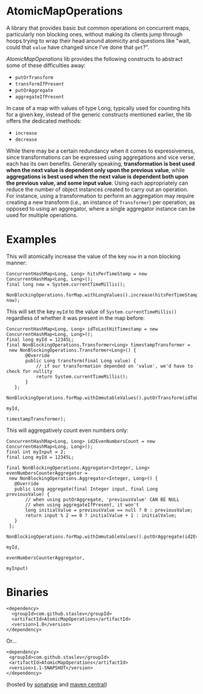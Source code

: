 AtomicMapOperations
===================
A library that provides basic but common operations on concurrent maps, particularly non blocking ones, without making its clients jump through hoops trying to wrap their head around atomicity and questions like "wait, could that <code>value</code> have changed since I've done that <code>get</code>?". 

*AtomicMapOperations* lib provides the following constructs to abstract some of these difficulties away:         
  * <code>putOrTransform</code>
  * <code>transformIfPresent</code>
  * <code>putOrAggregate</code>
  * <code>aggregateIfPresent</code> 

In case of a map with values of type Long, typically used for counting hits for a given key, instead of the generic constructs mentioned earlier, the lib offers the dedicated methods: 
  * <code>increase</code> 
  * <code>decrease</code>

While there may be a certain redundancy when it comes to expressiveness, since transformations can be expressed using aggregations and vice verse, each has its own benefits. Generally speaking, **transformation is best used when the next value is dependent only upon the previous value**, while **aggregations is best used when the next value is dependent both upon the previous value, and some input value**. Using each appropriately can reduce the number of object instances created to carry out an operation. For instance, using a transformation to perform an aggregation may require creating a new transform (i.e., an instance of <code>Transformer</code>) per operation, as opposed to using an aggregator, where a single aggregator instance can be used for multiple operations.

Examples
=======

This will atomically increase the value of the key <code>now</code> in a non blocking manner:
 
    ConcurrentHashMap<Long, Long> hitsPerTimeStamp = new ConcurrentHashMap<Long, Long>();
    final long now = System.currentTimeMillis();
    
    NonBlockingOperations.forMap.withLongValues().increase(hitsPerTimeStamp, now);
    

This will set the key <code>myId</code> to the value of <code>System.currentTimeMillis()</code> regardless of whether it was present in the map before:

    ConcurrentHashMap<Long, Long> idToLastHitTimestamp = new ConcurrentHashMap<Long, Long>();
    final long myId = 12345L;
    final NonBlockingOperations.Transformer<Long> timestampTransformer = 
     new NonBlockingOperations.Transformer<Long>() {
           @Override
           public Long transform(final Long value) {
               // if our transformation depended on 'value', we'd have to check for nullity
               return System.currentTimeMillis();
           }
       };
    
    NonBlockingOperations.forMap.withImmutableValues().putOrTransform(idToLastHitTimestamp, 
                                                                      myId, 
                                                                      timestampTransformer);
    
This will aggregatively count even numbers only:

    ConcurrentHashMap<Long, Long> id2EvenNumbersCount = new ConcurrentHashMap<Long, Long>();
    final int myInput = 2;
    final Long myId = 12345L;
    
    final NonBlockingOperations.Aggregator<Integer, Long> evenNumbersCounterAggregator = 
     new NonBlockingOperations.Aggregator<Integer, Long>() {
       @Override
       public Long aggregate(final Integer input, final Long previousValue) {
           // when using putOrAggregate, 'previousValue' CAN BE NULL
           // when using aggregateIfPresent, it won't
           long initialValue = previousValue == null ? 0 : previousValue;
           return input % 2 == 0 ? initialValue + 1 : initialValue;
       }
     };

    NonBlockingOperations.forMap.withImmutableValues().putOrAggregate(id2EvenNumbersCount,
                                                                      myId,
                                                                      evenNumbersCounterAggregator,
                                                                      myInput)
 
    

Binaries
=========
    <dependency>
      <groupId>com.github.staslev</groupId>
      <artifactId>AtomicMapOperations</artifactId>
      <version>1.0</version>
    </dependency>

Or...    

    <dependency>
     <groupId>com.github.staslev</groupId>
     <artifactId>AtomicMapOperations</artifactId>
     <version>1.1-SNAPSHOT</version>
    </dependency>

(hosted by [sonatype](https://oss.sonatype.org/content/repositories/releases/) and [maven central](http://search.maven.org/))
